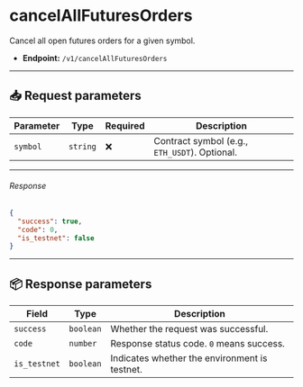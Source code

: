 # cancelAllFuturesOrders

Cancel all open futures orders for a given symbol.

- **Endpoint:** `/v1/cancelAllFuturesOrders`

---

## 📥 Request parameters

| **Parameter** | **Type**   | **Required** | **Description**                                 |
|---------------|------------|--------------|-------------------------------------------------|
| `symbol`      | `string`   | ❌           | Contract symbol (e.g., `ETH_USDT`). Optional.   |

---

###### Response

```json
{
  "success": true,
  "code": 0,
  "is_testnet": false
}
```

---

## 📦 Response parameters

| **Field**     | **Type**   | **Description**                                      |
|---------------|------------|------------------------------------------------------|
| `success`     | `boolean`  | Whether the request was successful.                 |
| `code`        | `number`   | Response status code. `0` means success.            |
| `is_testnet`  | `boolean`  | Indicates whether the environment is testnet.       |
